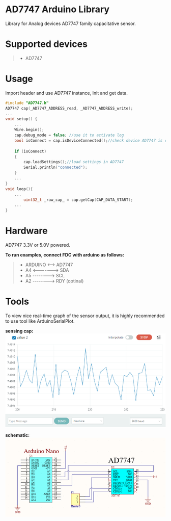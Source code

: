 # AD7747 Arduino Library
Library for Analog devices AD7747 family capacitative sensor.

# Supported devices
>* AD7747

# Usage
Import header and use AD7747 instance, Init and get data.

```cpp
#include "AD7747.h"
AD7747 cap(_AD7747_ADDRESS_read, _AD7747_ADDRESS_write);
...
void setup() {
    ...
    Wire.begin();
    cap.debug_mode = false; //use it to activate log
    bool isConnect = cap.isDeviceConnected();//check device AD7747 is connect?

    if (isConnect)
    {
        cap.loadSettings();//load settings in AD7747
        Serial.println("connected");
    }
    ...
}
void loop(){
    ...
        uint32_t _raw_cap_ = cap.getCap(CAP_DATA_START);
    ...
}
```

# Hardware
AD7747  3.3V  or 5.0V powered.

**To run examples, connect FDC with arduino as follows:**
 >* ARDUINO <--> AD7747 
 >* A4 <-------> SDA
 >* A5 --------> SCL
 >* A2 --------> RDY (optinal)


# Tools
To view nice real-time graph of the sensor output, it is highly recommended to use tool like ArduinoSerialPlot.



**sensing cap:**
![sensing](https://github.com/DannyRavi/AD7747/blob/main/assets/ad77_cap.png  "sensing")

**schematic:**
![schematic](https://github.com/DannyRavi/AD7747/blob/main/assets/ad77_sch.png "schematic")

